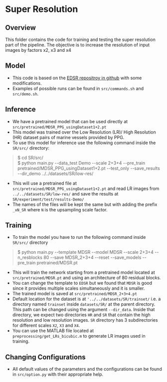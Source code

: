 # Super Resolution

## Overview
This folder contains the code for training and testing the super resolution part of the pipeline.
The objective is to increase the resolution of input images by factors x2, x3 and x4

## Model
* This code is based on the [EDSR repositroy in github](https://github.com/thstkdgus35/EDSR-PyTorch) with some modifications.
* Examples of possible runs can be found in `src/commands.sh` and `src/demo.sh`.

## Inference
* We have a pretrained model that can be used directly at `src/pretrained/MDSR_PPG_usingDataset1+2.pt`
* This model was trained over the Low Resolution (LR)/ High Resolution (HR) dataset pairs of marine vessels provided by PPG.
* To use this model for inference use the following command inside the `SR/src/` directory:
>$ cd SR/src/\
>$ python main.py --data_test Demo --scale 2+3+4 --pre_train pretrained/MDSR_PPG_usingDataset1+2.pt --test_only --save_results --dir_demo ../../datasets/SR/low-res/
* This will use a pretrained file at `src/pretrained/MDSR_PPG_usingDataset1+2.pt` and read LR images from `../../datasets/SR/low-res/` and save the results at `SR/experiment/test/results-Demo/`
* The names of the files will be kept the same but with adding the prefix `_xN_SR` where `N` is the upsampling scale factor.
 
## Training
* To train the model you have to run the following command inside `SR/src/` directory
>$ python main.py --template MDSR --model MDSR --scale 2+3+4 --n_resblocks 80 --save MDSR_2+3+4 --reset --save_models --pre_train pretrained/MDSR.pt
* This will train the network starting from a pretrained model located at `src/pretrained/MDSR.pt` 
and using an architecture of 80 residual blocks.
* You can change the template to `EDSR` but we found that `MDSR` is good since it provides multiple scales simultaneously and it is smaller.
* The trained model is saved at `src/pretrained/MDSR_2+3+4.pt`
* Default location for the dataset is at `'../../datasets/SR/trainset/` i.e. a directory named `trainset` inside `datasets/SR/` at the parent directory. This path can be changed using the argument 
`--dir_data`. Inside that directory, we expect two directories `HR` and `SR` that contain the high resolution and low resolution images. `SR` directory has 3 subdirectories for different scales `X2`, `X3` and `X4`.   
* You can use the MATLAB file located at `preprocessing/get_LRs_bicubic.m` to generate LR images used in training.

## Changing Configurations
* All default values of the parameters and the configurations can be found in `src/option.py` with their appropriate help.

